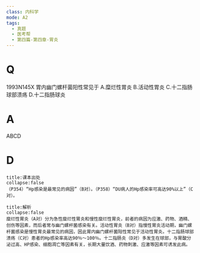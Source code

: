 ```yaml
---
class: 内科学
mode: A2
tags:
  - 真题
  - 医考帮
  - 第四篇-第四章-胃炎
---
```


# Q
1993N145X 胃内幽门螺杆菌阳性常见于
A.糜烂性胃炎
B.活动性胃炎
C.十二指肠球部溃疡
D.十二指肠球炎

# A
ABCD
# D
```ad-note
title:课本出处
collapse:false
（P354）“Hp感染是最常见的病因”（B对）。（P358）“DU病人的Hp感染率可高达90%以上”（C对）。
```

```ad-summary
title:解析
collapse:false
糜烂性胃炎（A对）分为急性糜烂性胃炎和慢性糜烂性胃炎，前者的病因为应激、药物、酒精、创伤等因素，而后者常与幽门螺杆菌感染有关。活动性胃炎（B对）指慢性胃炎活动期，幽门螺杆菌感染是慢性胃炎最常见的病因，因此胃内幽门螺杆菌阳性常见于活动性胃炎。十二指肠球部溃疡（C对）患者的Hp感染率高达90％～100％。十二指肠炎（D对）多发生在球部，与胃酸分泌过高、HP感染、细胞凋亡等因素有关，长期大量饮酒、药物刺激、应激等因素可诱发此病。
```

